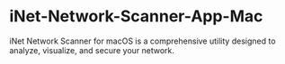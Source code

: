 # iNet-Network-Scanner-App-Mac
iNet Network Scanner for macOS is a comprehensive utility designed to analyze, visualize, and secure your network.
